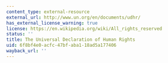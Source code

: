 ```yaml
---
content_type: external-resource
external_url: http://www.un.org/en/documents/udhr/
has_external_license_warning: true
license: https://en.wikipedia.org/wiki/All_rights_reserved
status: ''
title: The Universal Declaration of Human Rights
uid: 6f8bf4e0-acfc-47bf-aba1-18ad5a177406
wayback_url: ''
---
```

